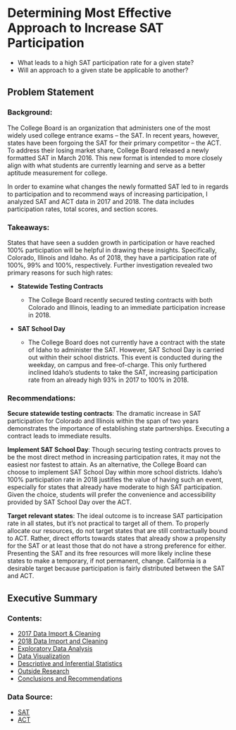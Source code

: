 # Determining  Most Effective Approach to Increase SAT Participation

-  What leads to a high SAT participation rate for a given state?
-  Will an approach to a given state be applicable to another?

## Problem Statement

### Background:
The College Board is an organization that administers one of the most widely used college entrance exams – the SAT. In recent years, however, states have been forgoing the SAT for their primary competitor – the ACT. To address their losing market share, College Board released a newly formatted SAT in March 2016. This new format is intended to more closely align with what students are currently learning and serve as a better aptitude measurement for college. 

In order to examine what changes the newly formatted SAT led to in regards to participation and to recommend ways of increasing participation, I analyzed SAT and ACT data in 2017 and 2018. The data includes participation rates, total scores, and section scores.  

### Takeaways:
States that have seen a sudden growth in participation or have reached 100% participation will be helpful in drawing these insights. Specifically, Colorado, Illinois and Idaho. As of 2018, they have a participation rate of 100%, 99% and 100%, respectively. Further investigation revealed two primary reasons for such high rates:
-  **Statewide Testing Contracts**
    -  The College Board recently secured testing contracts with both Colorado and Illinois, leading to an immediate participation increase in 2018.


-  **SAT School Day**
    -  The College Board does not currently have a contract with the state of Idaho to administer the SAT. However, SAT School Day is carried out within their school districts. This event is conducted during the weekday, on campus and free-of-charge. This only furthered inclined Idaho’s students to take the SAT, increasing participation rate from an already high 93% in 2017 to 100% in 2018. 

### Recommendations: 
**Secure statewide testing contracts**: The dramatic increase in SAT participation for Colorado and Illinois within the span of two years demonstrates the importance of establishing state partnerships. Executing a contract leads to immediate results.
 
**Implement SAT School Day**: Though securing testing contracts proves to be the most direct method in increasing participation rates, it may not the easiest nor fastest to attain. As an alternative, the College Board can choose to implement SAT School Day within more school districts. Idaho’s 100% participation rate in 2018 justifies the value of having such an event, especially for states that already have moderate to high SAT participation. Given the choice, students will prefer the convenience and accessibility provided by SAT School Day over the ACT.

**Target relevant states**: The ideal outcome is to increase SAT participation rate in all states, but it’s not practical to target all of them. To properly allocate our resources, do not target states that are still contractually bound to ACT. Rather, direct efforts towards states that already show a propensity for the SAT or at least those that do not have a strong preference for either. Presenting the SAT and its free resources will more likely incline these states to make a temporary, if not permanent, change. California is a desirable target because participation is fairly distributed between the SAT and ACT.

## Executive Summary

### Contents:
- [2017 Data Import & Cleaning](#Data-Import-and-Cleaning)
- [2018 Data Import and Cleaning](#2018-Data-Import-and-Cleaning)
- [Exploratory Data Analysis](#Exploratory-Data-Analysis)
- [Data Visualization](#Visualize-the-data)
- [Descriptive and Inferential Statistics](#Descriptive-and-Inferential-Statistics)
- [Outside Research](#Outside-Research)
- [Conclusions and Recommendations](#Conclusions-and-Recommendations)

### Data Source:
- [SAT](https://blog.collegevine.com/here-are-the-average-sat-scores-by-state/)
- [ACT](https://blog.prepscholar.com/act-scores-by-state-averages-highs-and-lows)